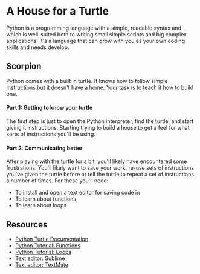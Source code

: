 A House for a Turtle
====================

Python is a programming language with a simple, readable syntax and
which is well-suited both to writing small simple scripts and big
complex applications. It's a language that can grow with you as your
own coding skills and needs develop.


Scorpion
--------

Python comes with a built in turtle. It knows how to follow simple
instructions but it doesn't have a home. Your task is to teach it how
to build one.

#### Part 1: Getting to know your turtle

The first step is just to open the Python interpreter, find the
turtle, and start giving it instructions. Starting trying to build a
house to get a feel for what sorts of instructions you'll be using.


#### Part 2: Communicating better

After playing with the turtle for a bit, you'll likely have
encountered some frustrations. You'll likely want to save your work,
re-use sets of instructions you've given the turtle before or tell the
turtle to repeat a set of instructions a number of times. For these
you'll need:

* To install and open a text editor for saving code in
* To learn about functions
* To learn about loops


Resources
---------

* [Python Turtle Documentation](https://docs.python.org/2/library/turtle.html)
* [Python Tutorial: Functions](https://docs.python.org/2/tutorial/controlflow.html#defining-functions)
* [Python Tutorial: Loops](https://docs.python.org/2/tutorial/controlflow.html#for-statements)
* [Text editor: Sublime](http://www.sublimetext.com/)
* [Text editor: TextMate](http://macromates.com/)

